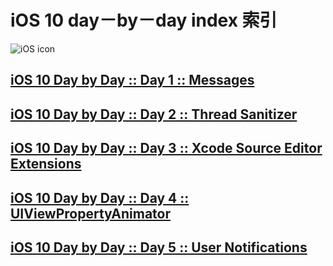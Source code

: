# iOS 10 day－by－day index 索引

![iOS icon](http://img3.imgtn.bdimg.com/it/u=1412936714,4205748155&fm=11&gp=0.jpg)


## [iOS 10 Day by Day :: Day 1 :: Messages](https://github.com/kengsir/iOS10-day-by-day/blob/master/iOS%2010%20Day%20by%20Day%20::%20Day%201%20::%20Messages.md)

## [iOS 10 Day by Day :: Day 2 :: Thread Sanitizer](https://github.com/kengsir/iOS10-day-by-day/blob/master/iOS%2010%20Day%20by%20Day%20::%20Day%202%20::%20Thread%20Sanitizer.md)

## [iOS 10 Day by Day :: Day 3 :: Xcode Source Editor Extensions](http://www.code4app.com)

## [iOS 10 Day by Day :: Day 4 :: UIViewPropertyAnimator](http://www.code4app.com)

## [iOS 10 Day by Day :: Day 5 :: User Notifications](http://www.code4app.com)



